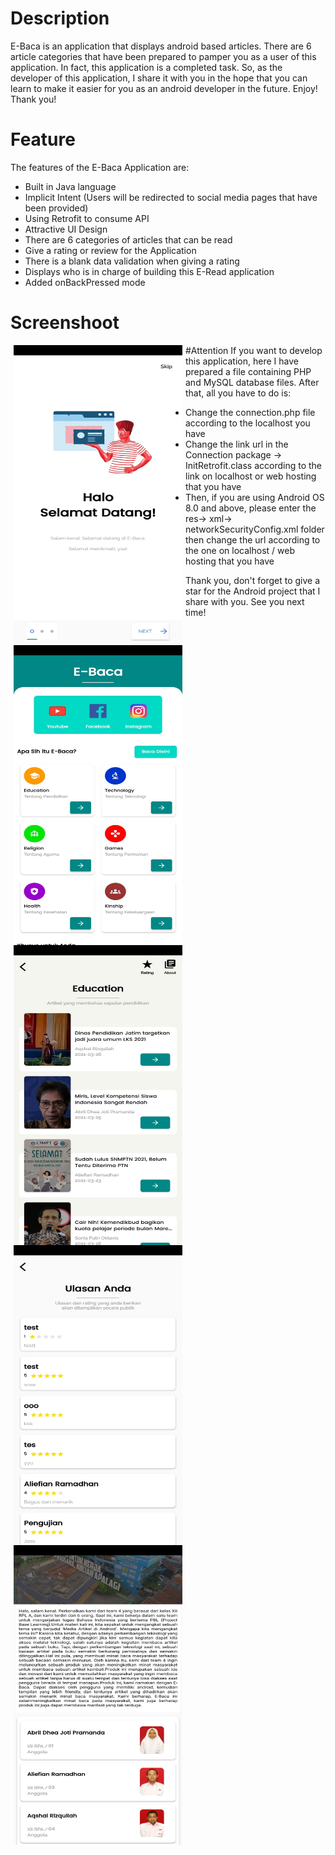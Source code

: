 # Description
E-Baca is an application that displays android based articles. There are 6 article categories that have been prepared to pamper you as a user of this application. In fact, this application is a completed task. So, as the developer of this application, I share it with you in the hope that you can learn to make it easier for you as an android developer in the future. Enjoy! Thank you!

# Feature
The features of the E-Baca Application are:
* Built in Java language
* Implicit Intent (Users will be redirected to social media pages that have been provided)
* Using Retrofit to consume API
* Attractive UI Design
* There are 6 categories of articles that can be read
* Give a rating or review for the Application
* There is a blank data validation when giving a rating
* Displays who is in charge of building this E-Read application
* Added onBackPressed mode

# Screenshoot
<img align="left" src="https://github.com/aqshalrzq/E-Baca/blob/master/screenshoot/01.jpeg" width="270" height="480" hspace="5"/>
<img align="left" src="https://github.com/aqshalrzq/E-Baca/blob/master/screenshoot/02.jpeg" width="270" height="480" hspace="5"/>
<img align="left" src="https://github.com/aqshalrzq/E-Baca/blob/master/screenshoot/03.jpeg" width="270" height="480" hspace="5"/>
<img align="left" src="https://github.com/aqshalrzq/E-Baca/blob/master/screenshoot/04.jpeg" width="270" height="480" hspace="5"/>
<img align="left" src="https://github.com/aqshalrzq/E-Baca/blob/master/screenshoot/05.jpeg" width="270" height="480" hspace="5"/>

#Attention
If you want to develop this application, here I have prepared a file containing PHP and MySQL database files. After that, all you have to do is:
* Change the connection.php file according to the localhost you have
* Change the link url in the Connection package -> InitRetrofit.class according to the link on localhost or web hosting that you have
* Then, if you are using Android OS 8.0 and above, please enter the res-> xml-> networkSecurityConfig.xml folder then change the url according to the one on localhost / web hosting that you have

Thank you, don't forget to give a star for the Android project that I share with you.
See you next time!
